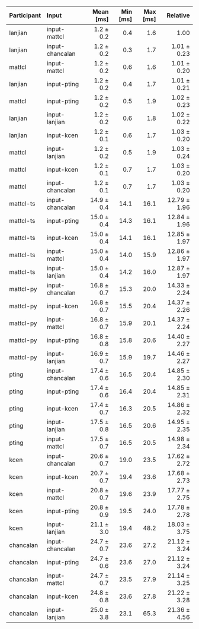 | Participant | Input | Mean [ms] | Min [ms] | Max [ms] | Relative |
|:---|:---|---:|---:|---:|---:|
| lanjian | input-mattcl | 1.2 ± 0.2 | 0.4 | 1.6 | 1.00 |
| lanjian | input-chancalan | 1.2 ± 0.2 | 0.3 | 1.7 | 1.01 ± 0.23 |
| mattcl | input-mattcl | 1.2 ± 0.2 | 0.6 | 1.6 | 1.01 ± 0.20 |
| lanjian | input-pting | 1.2 ± 0.2 | 0.4 | 1.7 | 1.01 ± 0.21 |
| mattcl | input-pting | 1.2 ± 0.2 | 0.5 | 1.9 | 1.02 ± 0.23 |
| lanjian | input-lanjian | 1.2 ± 0.2 | 0.6 | 1.8 | 1.02 ± 0.22 |
| lanjian | input-kcen | 1.2 ± 0.1 | 0.6 | 1.7 | 1.03 ± 0.20 |
| mattcl | input-lanjian | 1.2 ± 0.2 | 0.5 | 1.9 | 1.03 ± 0.24 |
| mattcl | input-kcen | 1.2 ± 0.1 | 0.7 | 1.7 | 1.03 ± 0.20 |
| mattcl | input-chancalan | 1.2 ± 0.1 | 0.7 | 1.7 | 1.03 ± 0.20 |
| mattcl-ts | input-chancalan | 14.9 ± 0.4 | 14.1 | 16.1 | 12.79 ± 1.96 |
| mattcl-ts | input-pting | 15.0 ± 0.4 | 14.3 | 16.1 | 12.84 ± 1.96 |
| mattcl-ts | input-kcen | 15.0 ± 0.4 | 14.1 | 16.1 | 12.85 ± 1.97 |
| mattcl-ts | input-mattcl | 15.0 ± 0.4 | 14.0 | 15.9 | 12.86 ± 1.97 |
| mattcl-ts | input-lanjian | 15.0 ± 0.4 | 14.2 | 16.0 | 12.87 ± 1.97 |
| mattcl-py | input-chancalan | 16.8 ± 0.7 | 15.3 | 20.0 | 14.33 ± 2.24 |
| mattcl-py | input-kcen | 16.8 ± 0.7 | 15.5 | 20.4 | 14.37 ± 2.26 |
| mattcl-py | input-mattcl | 16.8 ± 0.7 | 15.9 | 20.1 | 14.37 ± 2.24 |
| mattcl-py | input-pting | 16.8 ± 0.8 | 15.8 | 20.6 | 14.40 ± 2.27 |
| mattcl-py | input-lanjian | 16.9 ± 0.7 | 15.9 | 19.7 | 14.46 ± 2.27 |
| pting | input-chancalan | 17.4 ± 0.6 | 16.5 | 20.4 | 14.85 ± 2.30 |
| pting | input-pting | 17.4 ± 0.6 | 16.4 | 20.4 | 14.85 ± 2.31 |
| pting | input-kcen | 17.4 ± 0.7 | 16.3 | 20.5 | 14.86 ± 2.32 |
| pting | input-lanjian | 17.5 ± 0.8 | 16.5 | 20.6 | 14.95 ± 2.35 |
| pting | input-mattcl | 17.5 ± 0.7 | 16.5 | 20.5 | 14.98 ± 2.34 |
| kcen | input-chancalan | 20.6 ± 0.7 | 19.0 | 23.5 | 17.62 ± 2.72 |
| kcen | input-kcen | 20.7 ± 0.7 | 19.4 | 23.6 | 17.68 ± 2.73 |
| kcen | input-mattcl | 20.8 ± 0.7 | 19.6 | 23.9 | 17.77 ± 2.75 |
| kcen | input-pting | 20.8 ± 0.9 | 19.5 | 24.0 | 17.78 ± 2.78 |
| kcen | input-lanjian | 21.1 ± 3.0 | 19.4 | 48.2 | 18.03 ± 3.75 |
| chancalan | input-chancalan | 24.7 ± 0.7 | 23.6 | 27.2 | 21.12 ± 3.24 |
| chancalan | input-pting | 24.7 ± 0.6 | 23.6 | 27.0 | 21.12 ± 3.24 |
| chancalan | input-mattcl | 24.7 ± 0.7 | 23.5 | 27.9 | 21.14 ± 3.25 |
| chancalan | input-kcen | 24.8 ± 0.8 | 23.6 | 27.8 | 21.22 ± 3.28 |
| chancalan | input-lanjian | 25.0 ± 3.8 | 23.1 | 65.3 | 21.36 ± 4.56 |
